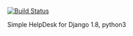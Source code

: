 [![Build Status](https://travis-ci.org/ookami-kb/django-simple-helpdesk.svg?branch=master)](https://travis-ci.org/ookami-kb/django-simple-helpdesk)

Simple HelpDesk for Django 1.8, python3